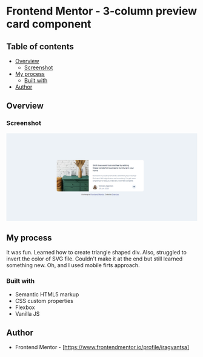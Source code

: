 # Frontend Mentor - 3-column preview card component

## Table of contents

- [Overview](#overview)
  - [Screenshot](#screenshot)
- [My process](#my-process)
  - [Built with](#built-with)
- [Author](#author)

## Overview

### Screenshot

![](./images/Screenshot_1.png)

## My process

It was fun. Learned how to create triangle shaped div. Also, struggled to invert the color of SVG file. Couldn't make it at the end but still learned something new.
Oh, and I used mobile firts approach.

### Built with

- Semantic HTML5 markup
- CSS custom properties
- Flexbox
- Vanilla JS

## Author

- Frontend Mentor - [https://www.frontendmentor.io/profile/iragvantsa]
